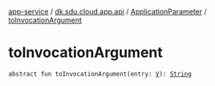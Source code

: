 [app-service](../../index.md) / [dk.sdu.cloud.app.api](../index.md) / [ApplicationParameter](index.md) / [toInvocationArgument](./to-invocation-argument.md)

# toInvocationArgument

`abstract fun toInvocationArgument(entry: `[`V`](index.md#V)`): `[`String`](https://kotlinlang.org/api/latest/jvm/stdlib/kotlin/-string/index.html)